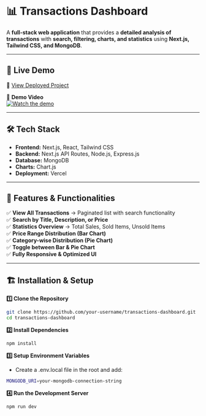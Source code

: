 # 📊 Transactions Dashboard

A **full-stack web application** that provides a **detailed analysis of transactions** with **search, filtering, charts, and statistics** using **Next.js, Tailwind CSS, and MongoDB**.

---

## 🚀 **Live Demo**
🔗 [View Deployed Project](https://roxiler-assignment-jet.vercel.app)

🎥 **Demo Video**  
[![Watch the demo](https://img.youtube.com/vi/nHWVdD4V-kM/maxresdefault.jpg)](https://youtu.be/nHWVdD4V-kM)  

---

## 🛠 **Tech Stack**
- **Frontend:** Next.js, React, Tailwind CSS  
- **Backend:** Next.js API Routes, Node.js, Express.js  
- **Database:** MongoDB  
- **Charts:** Chart.js  
- **Deployment:** Vercel  

---

## 📌 **Features & Functionalities**
✅ **View All Transactions** → Paginated list with search functionality  
✅ **Search by Title, Description, or Price**  
✅ **Statistics Overview** → Total Sales, Sold Items, Unsold Items  
✅ **Price Range Distribution (Bar Chart)**  
✅ **Category-wise Distribution (Pie Chart)**  
✅ **Toggle between Bar & Pie Chart**  
✅ **Fully Responsive & Optimized UI**  

---

## 🏗️ **Installation & Setup**
**1️⃣ Clone the Repository**
```sh
git clone https://github.com/your-username/transactions-dashboard.git
cd transactions-dashboard
```
**2️⃣ Install Dependencies**
```sh
npm install
```
**3️⃣ Setup Environment Variables**
- Create a .env.local file in the root and add:
```sh
MONGODB_URI=your-mongodb-connection-string
```
**4️⃣ Run the Development Server**
```sh
npm run dev
```
